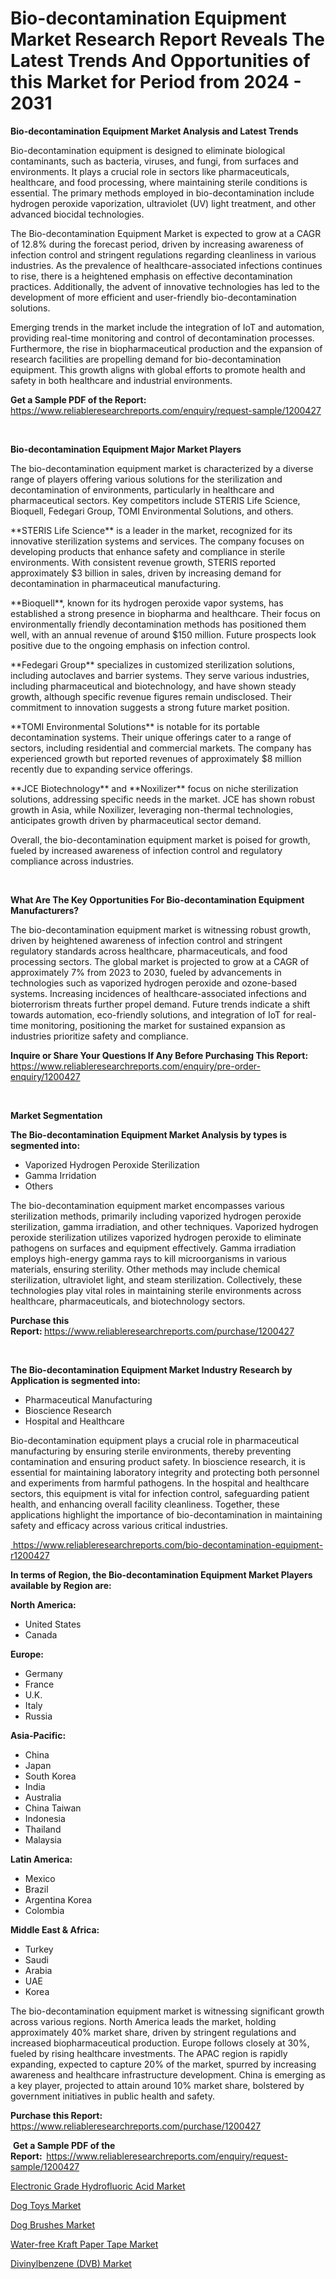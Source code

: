 <p><h1>Bio-decontamination Equipment Market Research Report Reveals The Latest Trends And Opportunities of this Market for Period from 2024 - 2031</h1></p><p><strong>Bio-decontamination Equipment Market Analysis and Latest Trends</strong></p>
<p><p>Bio-decontamination equipment is designed to eliminate biological contaminants, such as bacteria, viruses, and fungi, from surfaces and environments. It plays a crucial role in sectors like pharmaceuticals, healthcare, and food processing, where maintaining sterile conditions is essential. The primary methods employed in bio-decontamination include hydrogen peroxide vaporization, ultraviolet (UV) light treatment, and other advanced biocidal technologies.</p><p>The Bio-decontamination Equipment Market is expected to grow at a CAGR of 12.8% during the forecast period, driven by increasing awareness of infection control and stringent regulations regarding cleanliness in various industries. As the prevalence of healthcare-associated infections continues to rise, there is a heightened emphasis on effective decontamination practices. Additionally, the advent of innovative technologies has led to the development of more efficient and user-friendly bio-decontamination solutions.</p><p>Emerging trends in the market include the integration of IoT and automation, providing real-time monitoring and control of decontamination processes. Furthermore, the rise in biopharmaceutical production and the expansion of research facilities are propelling demand for bio-decontamination equipment. This growth aligns with global efforts to promote health and safety in both healthcare and industrial environments.</p></p>
<p><strong>Get a Sample PDF of the Report:&nbsp;</strong> <a href="https://www.reliableresearchreports.com/enquiry/request-sample/1200427">https://www.reliableresearchreports.com/enquiry/request-sample/1200427</a></p>
<p>&nbsp;</p>
<p><strong>Bio-decontamination Equipment Major Market Players</strong></p>
<p><p>The bio-decontamination equipment market is characterized by a diverse range of players offering various solutions for the sterilization and decontamination of environments, particularly in healthcare and pharmaceutical sectors. Key competitors include STERIS Life Science, Bioquell, Fedegari Group, TOMI Environmental Solutions, and others.</p><p>**STERIS Life Science** is a leader in the market, recognized for its innovative sterilization systems and services. The company focuses on developing products that enhance safety and compliance in sterile environments. With consistent revenue growth, STERIS reported approximately $3 billion in sales, driven by increasing demand for decontamination in pharmaceutical manufacturing.</p><p>**Bioquell**, known for its hydrogen peroxide vapor systems, has established a strong presence in biopharma and healthcare. Their focus on environmentally friendly decontamination methods has positioned them well, with an annual revenue of around $150 million. Future prospects look positive due to the ongoing emphasis on infection control.</p><p>**Fedegari Group** specializes in customized sterilization solutions, including autoclaves and barrier systems. They serve various industries, including pharmaceutical and biotechnology, and have shown steady growth, although specific revenue figures remain undisclosed. Their commitment to innovation suggests a strong future market position.</p><p>**TOMI Environmental Solutions** is notable for its portable decontamination systems. Their unique offerings cater to a range of sectors, including residential and commercial markets. The company has experienced growth but reported revenues of approximately $8 million recently due to expanding service offerings.</p><p>**JCE Biotechnology** and **Noxilizer** focus on niche sterilization solutions, addressing specific needs in the market. JCE has shown robust growth in Asia, while Noxilizer, leveraging non-thermal technologies, anticipates growth driven by pharmaceutical sector demand.</p><p>Overall, the bio-decontamination equipment market is poised for growth, fueled by increased awareness of infection control and regulatory compliance across industries.</p></p>
<p>&nbsp;</p>
<p><strong>What Are The Key Opportunities For Bio-decontamination Equipment Manufacturers?</strong></p>
<p><p>The bio-decontamination equipment market is witnessing robust growth, driven by heightened awareness of infection control and stringent regulatory standards across healthcare, pharmaceuticals, and food processing sectors. The global market is projected to grow at a CAGR of approximately 7% from 2023 to 2030, fueled by advancements in technologies such as vaporized hydrogen peroxide and ozone-based systems. Increasing incidences of healthcare-associated infections and bioterrorism threats further propel demand. Future trends indicate a shift towards automation, eco-friendly solutions, and integration of IoT for real-time monitoring, positioning the market for sustained expansion as industries prioritize safety and compliance.</p></p>
<p><strong>Inquire or Share Your Questions If Any Before Purchasing This Report:</strong> <a href="https://www.reliableresearchreports.com/enquiry/pre-order-enquiry/1200427">https://www.reliableresearchreports.com/enquiry/pre-order-enquiry/1200427</a></p>
<p>&nbsp;</p>
<p><strong>Market Segmentation</strong></p>
<p><strong>The Bio-decontamination Equipment Market Analysis by types is segmented into:</strong></p>
<p><ul><li>Vaporized Hydrogen Peroxide Sterilization</li><li>Gamma Irridation</li><li>Others</li></ul></p>
<p><p>The bio-decontamination equipment market encompasses various sterilization methods, primarily including vaporized hydrogen peroxide sterilization, gamma irradiation, and other techniques. Vaporized hydrogen peroxide sterilization utilizes vaporized hydrogen peroxide to eliminate pathogens on surfaces and equipment effectively. Gamma irradiation employs high-energy gamma rays to kill microorganisms in various materials, ensuring sterility. Other methods may include chemical sterilization, ultraviolet light, and steam sterilization. Collectively, these technologies play vital roles in maintaining sterile environments across healthcare, pharmaceuticals, and biotechnology sectors.</p></p>
<p><strong>Purchase this Report:&nbsp;</strong><a href="https://www.reliableresearchreports.com/purchase/1200427">https://www.reliableresearchreports.com/purchase/1200427</a></p>
<p>&nbsp;</p>
<p><strong>The Bio-decontamination Equipment Market Industry Research by Application is segmented into:</strong></p>
<p><ul><li>Pharmaceutical Manufacturing</li><li>Bioscience Research</li><li>Hospital and Healthcare</li></ul></p>
<p><p>Bio-decontamination equipment plays a crucial role in pharmaceutical manufacturing by ensuring sterile environments, thereby preventing contamination and ensuring product safety. In bioscience research, it is essential for maintaining laboratory integrity and protecting both personnel and experiments from harmful pathogens. In the hospital and healthcare sectors, this equipment is vital for infection control, safeguarding patient health, and enhancing overall facility cleanliness. Together, these applications highlight the importance of bio-decontamination in maintaining safety and efficacy across various critical industries.</p></p>
<p><a href="https://www.reliableresearchreports.com/bio-decontamination-equipment-r1200427">&nbsp;https://www.reliableresearchreports.com/bio-decontamination-equipment-r1200427</a></p>
<p><strong>In terms of Region, the Bio-decontamination Equipment Market Players available by Region are:</strong></p>
<p>
    <p> <strong> North America: </strong>
        <ul>
            <li>United States</li>
            <li>Canada</li>
        </ul>
        </p> 
    <p> <strong> Europe: </strong>
        <ul>
            <li>Germany</li>
            <li>France</li>
            <li>U.K.</li>
            <li>Italy</li>
            <li>Russia</li>
        </ul>
        </p> 
    <p> <strong> Asia-Pacific: </strong>
        <ul>
            <li>China</li>
            <li>Japan</li>
            <li>South Korea</li>
            <li>India</li>
            <li>Australia</li>
            <li>China Taiwan</li>
            <li>Indonesia</li>
            <li>Thailand</li>
            <li>Malaysia</li>
        </ul>
        </p> 
    <p> <strong> Latin America: </strong>
        <ul>
            <li>Mexico</li>
            <li>Brazil</li>
            <li>Argentina Korea</li>
            <li>Colombia</li>
        </ul>
        </p> 
    <p> <strong> Middle East & Africa: </strong>
        <ul>
            <li>Turkey</li>
            <li>Saudi</li>
            <li>Arabia</li>
            <li>UAE</li>
            <li>Korea</li>
        </ul>
    </p>
    </p>
<p><p>The bio-decontamination equipment market is witnessing significant growth across various regions. North America leads the market, holding approximately 40% market share, driven by stringent regulations and increased biopharmaceutical production. Europe follows closely at 30%, fueled by rising healthcare investments. The APAC region is rapidly expanding, expected to capture 20% of the market, spurred by increasing awareness and healthcare infrastructure development. China is emerging as a key player, projected to attain around 10% market share, bolstered by government initiatives in public health and safety.</p></p>
<p><strong>Purchase this Report: </strong><a href="https://www.reliableresearchreports.com/purchase/1200427">https://www.reliableresearchreports.com/purchase/1200427</a></p>
<p>&nbsp;<strong>Get a Sample PDF of the Report:&nbsp;&nbsp;</strong><a href="https://www.reliableresearchreports.com/enquiry/request-sample/1200427">https://www.reliableresearchreports.com/enquiry/request-sample/1200427</a></p>
<p><strong></strong></p>
<p><p><a href="https://github.com/mahnoor2003/Market-Research-Report-List-6/blob/main/electronic-grade-hydrofluoric-acid-market.md">Electronic Grade Hydrofluoric Acid Market</a></p><p><a href="https://www.linkedin.com/pulse/dog-toys-market-size-share-competitive-landscape-trend-analysis-ekyic?trackingId=4wBwArEGSV64VssBsWcRNA%3D%3D">Dog Toys Market</a></p><p><a href="https://www.linkedin.com/pulse/what-innovations-shaping-dog-brushes-market-application-types-zsinc?trackingId=HvZMUSYRS12F1yYqtiKIhg%3D%3D">Dog Brushes Market</a></p><p><a href="https://issuu.com/reportprime-2/docs/water-free-kraft-paper-tape-market-_ac2fcf4af8f416">Water-free Kraft Paper Tape Market</a></p><p><a href="https://github.com/ygfu6u/Market-Research-Report-List-1/blob/main/divinylbenzene-dvb-market.md">Divinylbenzene (DVB) Market</a></p></p>